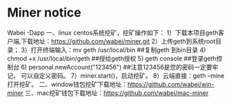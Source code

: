 # Miner notice
Wabei -Dapp
一、linux centos系统挖矿，挖矿操作如下：
1）下载本项目geth客户端,下载地址：https://github.com/wabei/miner.git
2）上传geth到系统root目录；
3）打开终端输入：mv geth /usr/local/bin  ##复制geth 到bin目录
4) chmod +x /usr/local/bin/geth       ##授给geth授权
5) geth console                        ##登录geth控制台
6) personal.newAccount("123456") ##注意123456是您的密码一定要牢记，
可以自定义密码。
7）miner.start()，启动挖矿。
8）云端直接：geth –mine 打开挖矿。
二、window钱包挖矿下载地址：https://github.com/wabei/win-miner
三、mac挖矿钱包下载地址：https://github.com/wabei/mac-miner
